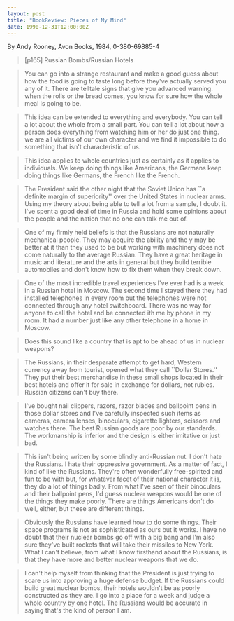 ```yaml
---
layout: post
title: "BookReview: Pieces of My Mind"
date: 1990-12-31T12:00:00Z
---
```

By Andy Rooney, Avon Books, 1984, 0-380-69885-4

> 
> [p165] Russian Bombs/Russian Hotels



> You can go into a strange restaurant and make a good guess about
> how the food is going to taste long before they've actually served you
> any of it.  There are telltale signs that give you advanced warning.
> when the rolls or the bread comes, you know for sure how the whole
> meal is going to be.



> This idea can be extended to everything and everybody.  You can
> tell a lot about the whole from a small part.  You can tell a lot
> about how a person does everything from watching him or her do just
> one thing.  we are all victims of our own character and we find it
> impossible to do something that isn't characteristic of us. 



> This idea applies to whole countries just as certainly as it
> applies to individuals.  We keep doing things like Americans, the
> Germans keep doing things like Germans, the French like the French.



> The President said the other night that the Soviet Union has ``a
> definite margin of superiority'' over the United States in nuclear
> arms.  Using my theory about being able to tell a lot from a sample,
> I doubt it.  I've spent a good deal of time in Russia and hold some
> opinions about the people and the nation that no one can talk me out
> of. 



> One of my firmly held beliefs is that the Russians are not
> naturally mechanical people.  They may acquire the ability and the y
> may be better at it than they used to be but working with machinery
> does not come naturally to the average Russian.  They have a great
> heritage in music and literature and the arts in general but they
> build terrible automobiles and don't know how to fix them when they
> break down. 



> One of the most incredible travel experiences I've ever had is a
> week in a Russian hotel in Moscow.  The second time I stayed there
> they had installed telephones in every room but the telephones were
> not connected through any hotel switchboard.  There was no way for
> anyone to call the hotel and be connected ith me by phone in my room.
> It had a number just like any other telephone in a home in Moscow.



> Does this sound like a country that is apt to be ahead of us in
> nuclear weapons?



> The Russians, in their desparate attempt to get hard, Western
> currency away from tourist, opened what they call ``Dollar Stores.''
> They put their best merchandise in these small shops located in their
> best hotels and offer it for sale in exchange for dollars, not
> rubles.  Russian citizens can't buy there.



> I've bought nail clippers, razors, razor blades and ballpoint pens
> in those dollar stores and I've carefully inspected such items as
> cameras, camera lenses, binoculars, cigarette lighters, scissors and
> watches there.   The best Russian goods are poor by our standards.
> The workmanship is inferior and the design is either imitative or
> just bad.



> This isn't being written by some blindly anti-Russian nut.  I don't
> hate the Russians.  I hate their oppressive government.  As a matter
> of fact, I kind of like the Russians.  They're often wonderfully
> free-spirited and fun to be with but, for whatever facet of their
> national character it is, they do a lot of things badly.  From what
> I've seen of their binoculars and their ballpoint pens, I'd guess
> nuclear weapons would be one of the things they make poorly.  There
> are things Americans don't do well, either, but these are different
> things. 



> Obviously the Russians have learned how to do some things. Their
> space programs is not as sophisticated as ours but it works.  I have
> no doubt that their nuclear bombs go off with a big bang and I'm also
> sure they've built rockets that will take their missiles to New York.
> What I can't believe, from what I know firsthand about the Russians,
> is that they have more and better nuclear weapons that we do.



> I can't help myself from thinking that the President is just trying
> to scare us into approving a huge defense budget.  If the Russians
> could build great nuclear bombs, their hotels wouldn't be as poorly
> constructed as they are.  I go into a place for a week and judge a
> whole country by one hotel.  The Russians would be accurate in saying
> that's the kind of person I am.
> 



